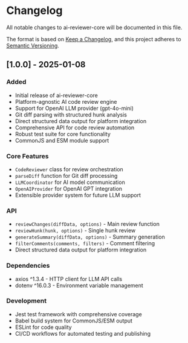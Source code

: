 # Changelog

All notable changes to ai-reviewer-core will be documented in this file.

The format is based on [Keep a Changelog](https://keepachangelog.com/en/1.0.0/),
and this project adheres to [Semantic Versioning](https://semver.org/spec/v2.0.0.html).

## [1.0.0] - 2025-01-08

### Added
- Initial release of ai-reviewer-core
- Platform-agnostic AI code review engine
- Support for OpenAI LLM provider (gpt-4o-mini)
- Git diff parsing with structured hunk analysis
- Direct structured data output for platform integration
- Comprehensive API for code review automation
- Robust test suite for core functionality
- CommonJS and ESM module support

### Core Features
- `CodeReviewer` class for review orchestration
- `parseDiff` function for Git diff processing
- `LLMCoordinator` for AI model communication
- `OpenAIProvider` for OpenAI GPT integration
- Extensible provider system for future LLM support

### API
- `reviewChanges(diffData, options)` - Main review function
- `reviewHunk(hunk, options)` - Single hunk review
- `generateSummary(diffData, options)` - Summary generation
- `filterComments(comments, filters)` - Comment filtering
- Direct structured data output for platform integration

### Dependencies
- axios ^1.3.4 - HTTP client for LLM API calls
- dotenv ^16.0.3 - Environment variable management

### Development
- Jest test framework with comprehensive coverage
- Babel build system for CommonJS/ESM output
- ESLint for code quality
- CI/CD workflows for automated testing and publishing

